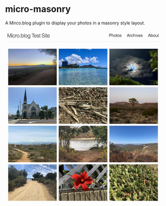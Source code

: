 # micro-masonry

A Mirco.blog plugin to display your photos in a masonry style layout.

![](/docs/example.jpg)